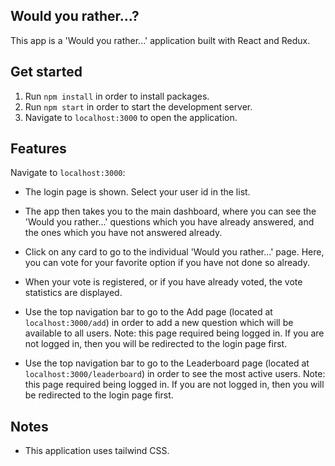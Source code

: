## Would you rather...?

This app is a 'Would you rather...' application built with React and Redux.

## Get started

1. Run `npm install` in order to install packages.
2. Run `npm start` in order to start the development server.
3. Navigate to `localhost:3000` to open the application.

## Features

Navigate to `localhost:3000`:
* The login page is shown. Select your user id in the list.

* The app then takes you to the main dashboard, where you can see the 'Would you rather...' questions which you have
  already answered, and the ones which you have not answered already.
  
* Click on any card to go to the individual 'Would you rather...' page. Here, you can vote for your favorite option
  if you have not done so already.
  
* When your vote is registered, or if you have already voted, the vote statistics are displayed.

* Use the top navigation bar to go to the Add page (located at `localhost:3000/add`) in order to add a new question
  which will be available to all users.
  Note: this page required being logged in. If you are not logged in, then you will be redirected to the login page first.

* Use the top navigation bar to go to the Leaderboard page (located at `localhost:3000/leaderboard`) in order to see the
  most active users.
  Note: this page required being logged in. If you are not logged in, then you will be redirected to the login page first.




## Notes

* This application uses tailwind CSS.
